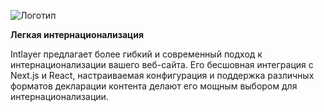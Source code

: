![Логотип](https://github.com/aymericzip/intlayer/blob/main/packages/@intlayer/design-system/src/components/Logo/logo_with_text_no_frame.svg)

**Легкая интернационализация**

Intlayer предлагает более гибкий и современный подход к интернационализации вашего веб-сайта. Его бесшовная интеграция с Next.js и React, настраиваемая конфигурация и поддержка различных форматов декларации контента делают его мощным выбором для интернационализации.
